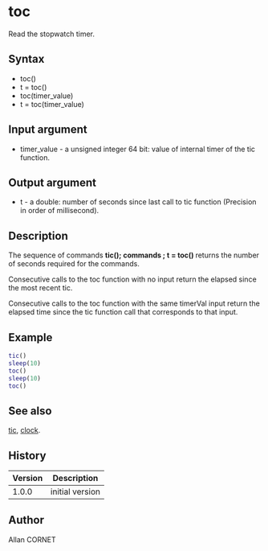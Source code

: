 # toc

Read the stopwatch timer.

## Syntax

- toc()
- t = toc()
- toc(timer_value)
- t = toc(timer_value)

## Input argument

- timer_value - a unsigned integer 64 bit: value of internal timer of the tic function.

## Output argument

- t - a double: number of seconds since last call to tic function (Precision in order of millisecond).

## Description

  <p>The sequence of commands <b>tic(); commands ; t = toc() </b>returns the number of seconds required for the commands.</p>
  <p>Consecutive calls to the toc function with no input return the elapsed since the most recent tic.</p>
  <p>Consecutive calls to the toc function with the same timerVal input return the elapsed time since the tic function call that corresponds to that input.</p>

## Example

```matlab
tic()
sleep(10)
toc()
sleep(10)
toc()
```

## See also

[tic](datenum.md), [clock](datevec.md).

## History

| Version | Description     |
| ------- | --------------- |
| 1.0.0   | initial version |

## Author

Allan CORNET
